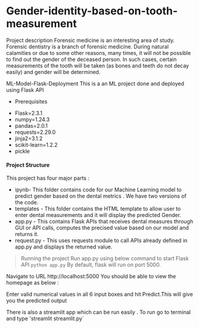# Gender-identity-based-on-tooth-measurement

Project description
Forensic medicine is an interesting area of study. Forensic dentistry is a branch of forensic medicine. During natural calamities or due to some other reasons, many times, it will not be possible to find out the gender of the deceased person. In such cases, certain measurements of the tooth will be taken (as bones and teeth do not decay easily) and gender will be determined.


ML-Model-Flask-Deployment
This is a an ML project done and deployed using Flask API

* Prerequisites
+ Flask=2.3.1
+ numpy=1.24.3
+ pandas=2.0.1
+ requests=2.29.0
+ jinja2=3.1.2
+ scikit-learn=1.2.2
+ pickle

#### Project Structure
 This project has four major parts :

+ ipynb- This folder contains code for our Machine Learning model to predict gender based on the dental metrics . We have two versions of the code.
+ templates - This folder contains the HTML template to allow user to enter dental measurements and it will display the predicted Gender.
+ app.py - This contains Flask APIs that receives dental measures through GUI or API calls, computes the precised value based on our model and returns it.
+ request.py - This uses requests module to call APIs already defined in app.py and displays the returned value.

> Running the project
Run app.py using below command to start Flask API
`python app.py`
By default, flask will run on port 5000.

Navigate to URL http://localhost:5000
You should be able to view the homepage as below :

Enter valid numerical values in all 6 input boxes and hit Predict.This will give you the predicted output 

There is also a streamlit app which can be run easily . To run go to terminal and type
'streamlit streamlit.py`